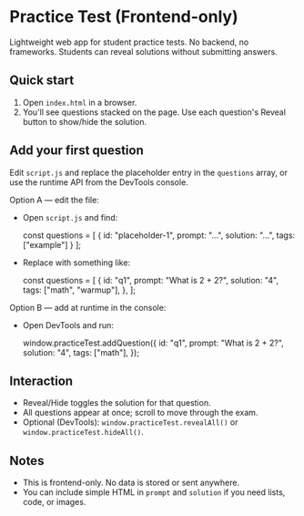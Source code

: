# Practice Test (Frontend-only)

Lightweight web app for student practice tests. No backend, no frameworks. Students can reveal solutions without submitting answers.

## Quick start

1. Open `index.html` in a browser.
2. You'll see questions stacked on the page. Use each question's Reveal button to show/hide the solution.

## Add your first question

Edit `script.js` and replace the placeholder entry in the `questions` array, or use the runtime API from the DevTools console.

Option A — edit the file:

- Open `script.js` and find:

	const questions = [
		{ id: "placeholder-1", prompt: "...", solution: "...", tags: ["example"] }
	];

- Replace with something like:

	const questions = [
		{
			id: "q1",
			prompt: "What is 2 + 2?",
			solution: "4",
			tags: ["math", "warmup"],
		},
	];

Option B — add at runtime in the console:

- Open DevTools and run:

	window.practiceTest.addQuestion({
		id: "q1",
		prompt: "What is 2 + 2?",
		solution: "4",
		tags: ["math"],
	});

## Interaction

- Reveal/Hide toggles the solution for that question.
- All questions appear at once; scroll to move through the exam.
- Optional (DevTools): `window.practiceTest.revealAll()` or `window.practiceTest.hideAll()`.

## Notes

- This is frontend-only. No data is stored or sent anywhere.
- You can include simple HTML in `prompt` and `solution` if you need lists, code, or images.